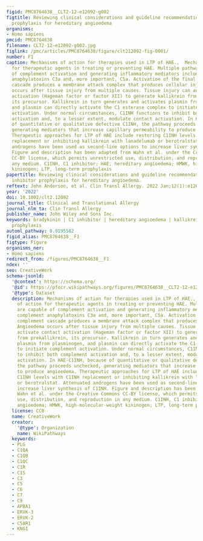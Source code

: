 ```yaml
---
figid: PMC8764638__CLT2-12-e12092-g002
figtitle: Reviewing clinical considerations and guideline recommendations of C1 inhibitor
  prophylaxis for hereditary angioedema
organisms:
- Homo sapiens
pmcid: PMC8764638
filename: CLT2-12-e12092-g002.jpg
figlink: /pmc/articles/PMC8764638/figure/clt212092-fig-0001/
number: F1
caption: Mechanisms of action for therapies used in LTP of HAE.,  Mechanisms of action
  for therapeutic agents in treating or preventing HAE. Multiple pathways are capable
  of complement activation and generating inflammatory mediators including complement
  anaphylatoxins C3a and, more important, C5a. Activation of the final complement
  cascade produces a membrane attack complex that produces cellular injury. Angioedema
  occurs after tissue injury from multiple causes. Tissue injury can activate contact
  activation (Hageman factor or factor XII) to generate kallikrein from prekallikrein,
  its precursor. Kallikrein in turn generates and activates plasmin from plasminogen,
  and plasmin can directly activate the C1 esterase complex to initiate complement
  activation. Under normal circumstances, C1INH functions to inhibit both complement
  activation and, to a lesser extent, modulate contact activation. In HAE‐C1INH, because
  of quantitative or qualitative defective C1INH, the pathway proceeds unchecked,
  generating mediators that increase capillary permeability to produce angioedema.
  Therapeutic approaches for LTP of HAE include restoring C1INH levels with C1INH
  replacement or inhibiting kallikrein with lanadelumab or berotralstat. Attenuated
  androgens have been used as second‐line options to increase liver synthesis of C1INH.
  Figure and description has been adapted from Wahn et al. under the Creative Commons
  CC‐BY license, which permits unrestricted use, distribution, and reproduction in
  any medium. C1INH, C1 inhibitor; HAE, hereditary angioedema; HMWK, high‐molecular‐weight
  kininogen; LTP, long‐term prophylaxis
papertitle: Reviewing clinical considerations and guideline recommendations of C1
  inhibitor prophylaxis for hereditary angioedema.
reftext: John Anderson, et al. Clin Transl Allergy. 2022 Jan;12(1):e12092.
year: '2022'
doi: 10.1002/clt2.12092
journal_title: Clinical and Translational Allergy
journal_nlm_ta: Clin Transl Allergy
publisher_name: John Wiley and Sons Inc.
keywords: bradykinin | C1 inhibitor | hereditary angioedema | kallikrein | long‐term
  prophylaxis
automl_pathway: 0.9195582
figid_alias: PMC8764638__F1
figtype: Figure
organisms_ner:
- Homo sapiens
redirect_from: /figures/PMC8764638__F1
ndex: ''
seo: CreativeWork
schema-jsonld:
  '@context': https://schema.org/
  '@id': https://pfocr.wikipathways.org/figures/PMC8764638__CLT2-12-e12092-g002.html
  '@type': Dataset
  description: Mechanisms of action for therapies used in LTP of HAE.,  Mechanisms
    of action for therapeutic agents in treating or preventing HAE. Multiple pathways
    are capable of complement activation and generating inflammatory mediators including
    complement anaphylatoxins C3a and, more important, C5a. Activation of the final
    complement cascade produces a membrane attack complex that produces cellular injury.
    Angioedema occurs after tissue injury from multiple causes. Tissue injury can
    activate contact activation (Hageman factor or factor XII) to generate kallikrein
    from prekallikrein, its precursor. Kallikrein in turn generates and activates
    plasmin from plasminogen, and plasmin can directly activate the C1 esterase complex
    to initiate complement activation. Under normal circumstances, C1INH functions
    to inhibit both complement activation and, to a lesser extent, modulate contact
    activation. In HAE‐C1INH, because of quantitative or qualitative defective C1INH,
    the pathway proceeds unchecked, generating mediators that increase capillary permeability
    to produce angioedema. Therapeutic approaches for LTP of HAE include restoring
    C1INH levels with C1INH replacement or inhibiting kallikrein with lanadelumab
    or berotralstat. Attenuated androgens have been used as second‐line options to
    increase liver synthesis of C1INH. Figure and description has been adapted from
    Wahn et al. under the Creative Commons CC‐BY license, which permits unrestricted
    use, distribution, and reproduction in any medium. C1INH, C1 inhibitor; HAE, hereditary
    angioedema; HMWK, high‐molecular‐weight kininogen; LTP, long‐term prophylaxis
  license: CC0
  name: CreativeWork
  creator:
    '@type': Organization
    name: WikiPathways
  keywords:
  - PLG
  - C1QA
  - C1QB
  - C1QC
  - C1R
  - C1S
  - C3
  - C5
  - C6
  - C7
  - C9
  - APBA1
  - ERVK-3
  - ERVK-2
  - C5AR1
  - KNG1
---
```

